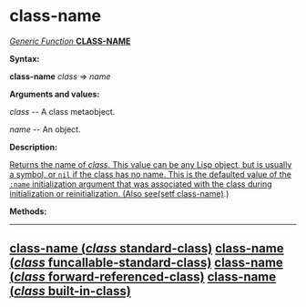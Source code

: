 class-name
==========

[*Generic Function* **CLASS-NAME**]()

**Syntax:**

**class-name** *class* => *name*

**Arguments and values:**

*class* -- A class metaobject.

*name* -- An object.

**Description:**

[Returns the name of *class*. This value can be any Lisp object, but is usually a symbol, or `nil` if the class has no name. This is the defaulted value of the `:name` initialization argument that was associated with the class during initialization or reinitialization. (Also see]()[(setf class-name)](setf-class-name.md).)

**Methods:**

  -------------------------------------------------------------------------------------------------
  [**class-name** (*class* standard-class)](class-name-standard-class.md)
  [**class-name** (*class* funcallable-standard-class)](class-name-funcallable-standard-class.md)
  [**class-name** (*class* forward-referenced-class)](class-name-forward-referenced-class.md)
  [**class-name** (*class* built-in-class)](class-name-built-in-class.md)
  -------------------------------------------------------------------------------------------------


